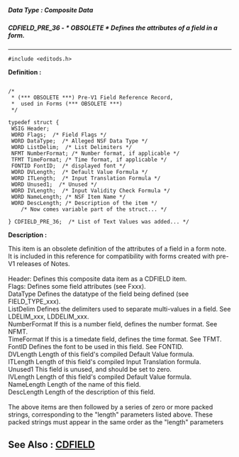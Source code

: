 ##### Data Type : Composite Data
##### CDFIELD_PRE_36 - * OBSOLETE * Defines the attributes of a field in a form.
---
```
#include <editods.h>
```

**Definition :**
```

/* 
 * (*** OBSOLETE ***) Pre-V1 Field Reference Record, 
 *  used in Forms (*** OBSOLETE ***) 
 */

typedef struct {
 WSIG Header;
 WORD Flags;  /* Field Flags */
 WORD DataType;  /* Alleged NSF Data Type */
 WORD ListDelim;  /* List Delimiters */
 NFMT NumberFormat; /* Number format, if applicable */ 
 TFMT TimeFormat; /* Time format, if applicable */
 FONTID FontID;  /* displayed font */
 WORD DVLength;  /* Default Value Formula */
 WORD ITLength;  /* Input Translation Formula */
 WORD Unused1;  /* Unused */
 WORD IVLength;  /* Input Validity Check Formula */
 WORD NameLength; /* NSF Item Name */
 WORD DescLength; /* Description of the item */
    /* Now comes variable part of the struct... */

} CDFIELD_PRE_36;  /* List of Text Values was added... */

```

**Description :**

This item is an obsolete definition of the attributes of a field in a form note. It is included in this reference for compatibility with forms created with pre-V1 releases of Notes.<br>
<br>
Header:                  Defines this composite data item as a CDFIELD item.<br>
Flags:                      Defines some field attributes (see Fxxx).<br>
DataType              Defines the datatype of the field being defined (see FIELD_TYPE_xxx).<br>
ListDelim                Defines the delimiters used to separate multi-values in a field. See LDELIM_xxx, LDDELIM_xxx.<br>
NumberFormat    If this is a number field, defines the number format.  See NFMT.<br>
TimeFormat          If this is a timedate field, defines the time format. See TFMT.<br>
FontID                      Defines the font to be used in this field.  See FONTID.<br>
DVLength               Length of this field's compiled Default Value formula.<br>
ITLength                 Length of this field's compiled Input Translation formula.    <br>
Unused1                 This field is unused, and should be set to zero.<br>
IVLength                 Length of this field's compiled Default Value formula.<br>
NameLength         Length of the name of this field.<br>
DescLength           Length of the description of this field.<br>
<br>
The above items are then followed by a series of zero or more packed strings, corresponding to the &quot;length&quot; parameters listed above. These packed strings must appear in the same order as the &quot;length&quot; parameters<br>



**See Also :**
[CDFIELD](/domino-c-api-docs/reference/Data/CDFIELD)
---
